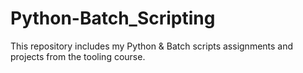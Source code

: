 # Python-Batch_Scripting
This repository includes my Python &amp; Batch scripts assignments and projects from the tooling course.

